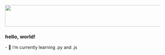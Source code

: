<img src="https://pnghq.com/wp-content/uploads/christmas-lights-png-no-background.png" width="600px" height="70px" style="pointer-events:none">
<h3>
hello, world!
</h3>
- 🌲 i’m currently learning .py and .js

